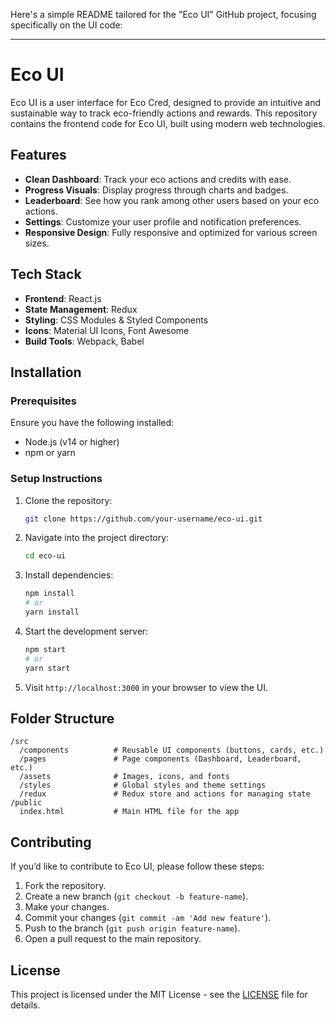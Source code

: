 Here's a simple README tailored for the "Eco UI" GitHub project, focusing specifically on the UI code:

---

# Eco UI

Eco UI is a user interface for Eco Cred, designed to provide an intuitive and sustainable way to track eco-friendly actions and rewards. This repository contains the frontend code for Eco UI, built using modern web technologies.

## Features

- **Clean Dashboard**: Track your eco actions and credits with ease.
- **Progress Visuals**: Display progress through charts and badges.
- **Leaderboard**: See how you rank among other users based on your eco actions.
- **Settings**: Customize your user profile and notification preferences.
- **Responsive Design**: Fully responsive and optimized for various screen sizes.

## Tech Stack

- **Frontend**: React.js
- **State Management**: Redux
- **Styling**: CSS Modules & Styled Components
- **Icons**: Material UI Icons, Font Awesome
- **Build Tools**: Webpack, Babel

## Installation

### Prerequisites

Ensure you have the following installed:

- Node.js (v14 or higher)
- npm or yarn

### Setup Instructions

1. Clone the repository:
   ```bash
   git clone https://github.com/your-username/eco-ui.git
   ```

2. Navigate into the project directory:
   ```bash
   cd eco-ui
   ```

3. Install dependencies:
   ```bash
   npm install
   # or
   yarn install
   ```

4. Start the development server:
   ```bash
   npm start
   # or
   yarn start
   ```

5. Visit `http://localhost:3000` in your browser to view the UI.

## Folder Structure

```
/src
  /components          # Reusable UI components (buttons, cards, etc.)
  /pages               # Page components (Dashboard, Leaderboard, etc.)
  /assets              # Images, icons, and fonts
  /styles              # Global styles and theme settings
  /redux               # Redux store and actions for managing state
/public
  index.html           # Main HTML file for the app
```

## Contributing

If you’d like to contribute to Eco UI, please follow these steps:

1. Fork the repository.
2. Create a new branch (`git checkout -b feature-name`).
3. Make your changes.
4. Commit your changes (`git commit -am 'Add new feature'`).
5. Push to the branch (`git push origin feature-name`).
6. Open a pull request to the main repository.

## License

This project is licensed under the MIT License - see the [LICENSE](LICENSE) file for details.

